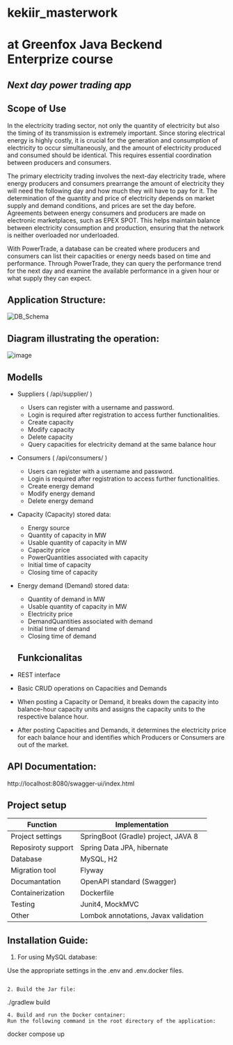 # kekiir_masterwork
# at Greenfox Java Beckend Enterprize course

## _Next day power trading app_

## Scope of Use

In the electricity trading sector, not only the quantity of electricity but also the timing of its transmission is extremely important. Since storing electrical energy is highly costly, it is crucial for the generation and consumption of electricity to occur simultaneously, and the amount of electricity produced and consumed should be identical. This requires essential coordination between producers and consumers.

The primary electricity trading involves the next-day electricity trade, where energy producers and consumers prearrange the amount of electricity they will need the following day and how much they will have to pay for it. The determination of the quantity and price of electricity depends on market supply and demand conditions, and prices are set the day before. Agreements between energy consumers and producers are made on electronic marketplaces, such as EPEX SPOT. This helps maintain balance between electricity consumption and production, ensuring that the network is neither overloaded nor underloaded.

With PowerTrade, a database can be created where producers and consumers can list their capacities or energy needs based on time and performance. Through PowerTrade, they can query the performance trend for the next day and examine the available performance in a given hour or what supply they can expect.


## Application Structure:
![DB_Schema](https://user-images.githubusercontent.com/105811419/232657598-7ca687ed-97ff-44c9-9bb1-dcd4b7186f4e.png)

## Diagram illustrating the operation:

![image](https://user-images.githubusercontent.com/105811419/232667247-eb7766a5-c66b-48d1-89c4-cabe3f06f24b.png)


## Modells
- Suppliers ( /api/supplier/ )

    - Users can register with a username and password.
    - Login is required after registration to access further functionalities.
    - Create capacity
    - Modify capacity
    - Delete capacity
    - Query capacities for electricity demand at the same balance hour

- Consumers ( /api/consumers/ )

    - Users can register with a username and password.
    - Login is required after registration to access further functionalities.
    - Create energy demand
    - Modify energy demand
    - Delete energy demand

- Capacity (Capacity) stored data:

    - Energy source
    - Quantity of capacity in MW
    - Usable quantity of capacity in MW
    - Capacity price
    - PowerQuantities associated with capacity
    - Initial time of capacity
    - Closing time of capacity

- Energy demand (Demand) stored data:
    - Quantity of demand in MW
    - Usable quantity of capacity in MW
    - Electricity price
    - DemandQuantities associated with demand
    - Initial time of demand
    - Closing time of demand
    
    ## Funkcionalitas
- REST interface
- Basic CRUD operations on Capacities and Demands
- When posting a Capacity or Demand, it breaks down the capacity into balance-hour capacity units and assigns the capacity units to the respective balance hour.
- After posting Capacities and Demands, it determines the electricity price for each balance hour and identifies which Producers or Consumers are out of the market.

## API Documentation:
http://localhost:8080/swagger-ui/index.html

## Project setup
| Function | Implementation |
| ------ | ------ |
| Project settings | SpringBoot (Gradle) project, JAVA 8 |
| Reposiroty support | Spring Data JPA, hibernate |
| Database | MySQL, H2 |
| Migration tool | Flyway |
| Documantation | OpenAPI standard (Swagger) |
| Containerization | Dockerfile |
| Testing | Junit4, MockMVC |
|Other| Lombok annotations, Javax validation

## Installation Guide: 

1. For using MySQL database:

Use the appropriate settings in the .env and .env.docker files.
```

2. Build the Jar file:
```
./gradlew build
   ```
4. Build and run the Docker container:
Run the following command in the root directory of the application:

```
docker compose up
```

    
